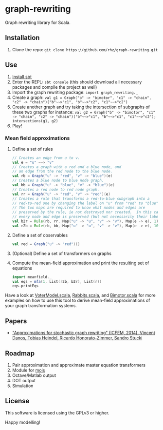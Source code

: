 graph-rewriting
===============

Graph rewriting library for Scala.

Installation
------------

1. Clone the repo: `git clone https://github.com/rhz/graph-rewriting.git`

Use
---

1. [Install sbt](http://www.scala-sbt.org/release/tutorial/Setup.html)
2. Enter the REPL: `sbt console` (this should download all necessary packages and compile the project as well)
3. Import the graph rewriting package: `import graph_rewriting._`
4. Create a graph: `val g1 = Graph("b" -> "bimotor", "c1" -> "chain", "c2" -> "chain")("b"~~>"c1", "b"~~>"c2", "c1"~~>"c2")`
5. Create another graph and try taking the intersection of subgraphs of these two graphs for instance: `val g2 = Graph("b" -> "bimotor", "c1" -> "chain", "c2" -> "chain")("b"~~>"c1", "b"~~>"c1", "c1"~~>"c2"); intersections(g1, g2)`
6. Play!

### Mean field approximations

1. Define a set of rules

    ```scala
    // Creates an edge from u to v.
    val e = "u" ~~> "v"
    // Creates a graph with a red and a blue node, and
    // an edge from the red node to the blue node.
    val rb = Graph("u" -> "red", "v" -> "blue")(e)
    // Creates a blue node to blue node graph.
    val bb = Graph("u" -> "blue", "v" -> "blue")(e)
    // Creates a red node to red node graph.
    val rr = Graph("u" -> "red", "v" -> "red")(e)
    // Creates a rule that transforms a red-to-blue subgraph into a
    // red-to-red one by changing the label on "u" from "red" to "blue".
    // The two maps are required to know what nodes and edges are
    // preserved by the rule, ie not destroyed nor created.  In this case,
    // every node and edge is preserved (but not necessarily their labels).
    val b2r = Rule(rb, rr, Map("u" -> "u", "v" -> "v"), Map(e -> e), 1)
    val r2b = Rule(rb, bb, Map("u" -> "u", "v" -> "v"), Map(e -> e), 10)
    ```

2. Define a set of observables

    ```scala
    val red = Graph("u" -> "red")()
    ```

3. (Optional) Define a set of transformers on graphs
4. Compute the mean-field approximation and print the resulting set of equations

    ```scala
    import meanfield._
    val eqs = mfa(1, List(r2b, b2r), List(r))
    eqs.printEqs
    ```

Have a look at [VoterModel.scala](https://github.com/rhz/graph-rewriting/blob/master/src/test/scala/graph-rewriting/VoterModel.scala), [Rabbits.scala](https://github.com/rhz/graph-rewriting/blob/master/src/test/scala/graph-rewriting/Rabbits.scala), and [Bimotor.scala](https://github.com/rhz/graph-rewriting/blob/master/src/test/scala/graph-rewriting/Bimotor.scala) for more examples on how to use this tool to derive mean-field approximations of your graph transformation systems.

Papers
------

- ["Approximations for stochastic graph rewriting" (ICFEM, 2014). Vincent Danos, Tobias Heindel, Ricardo Honorato-Zimmer, Sandro Stucki](http://www.pps.univ-paris-diderot.fr/~danos/pdf/icfem.pdf)

Roadmap
-------

1. Pair approximation and approximate master equation transformers
2. Module for [mois](https://github.com/edinburgh-rbm/mois/)
3. Octave/Matlab output
4. DOT output
5. Simulation

License
-------

This software is licensed using the GPLv3 or higher.

Happy modelling!
